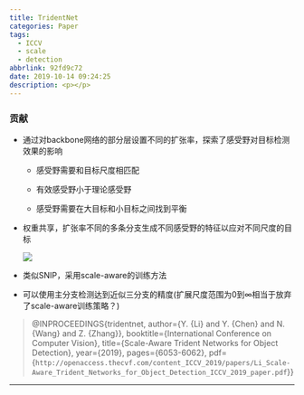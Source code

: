 ```yaml
---
title: TridentNet
categories: Paper
tags:
  - ICCV
  - scale
  - detection
abbrlink: 92fd9c72
date: 2019-10-14 09:24:25
description: <p></p>
---
```


### 贡献

- 通过对backbone网络的部分层设置不同的扩张率，探索了感受野对目标检测效果的影响

  - 感受野需要和目标尺度相匹配

  - 有效感受野小于理论感受野

  - 感受野需要在大目标和小目标之间找到平衡

- 权重共享，扩张率不同的多条分支生成不同感受野的特征以应对不同尺度的目标

  ![](TridentNet.png)

- 类似SNIP，采用scale-aware的训练方法

- 可以使用主分支检测达到近似三分支的精度(扩展尺度范围为0到∞相当于放弃了scale-aware训练策略？)

>@INPROCEEDINGS{tridentnet,
>  author={Y. {Li} and Y. {Chen} and N. {Wang} and Z. {Zhang}},
>  booktitle={International Conference on Computer Vision}, 
>  title={Scale-Aware Trident Networks for Object Detection}, 
>  year={2019},
>  pages={6053-6062},
>  pdf={`http://openaccess.thecvf.com/content_ICCV_2019/papers/Li_Scale-Aware_Trident_Networks_for_Object_Detection_ICCV_2019_paper.pdf`}}

---


